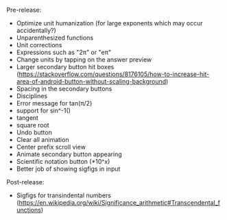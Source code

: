 Pre-release:
- Optimize unit humanization (for large exponents which may occur accidentally?)
- Unparenthesized functions
- Unit corrections
- Expressions such as "2π" or "eπ"
- Change units by tapping on the answer preview
- Larger secondary button hit boxes (https://stackoverflow.com/questions/8176105/how-to-increase-hit-area-of-android-button-without-scaling-background)
- Spacing in the secondary buttons
- Disciplines
- Error message for tan(π/2)
- support for sin^-1()
- tangent
- square root
- Undo button
- Clear all animation
- Center prefix scroll view
- Animate secondary button appearing
- Scientific notation button (*10^x)
- Better job of showing sigfigs in input

Post-release:
- Sigfigs for transindental numbers (https://en.wikipedia.org/wiki/Significance_arithmetic#Transcendental_functions)